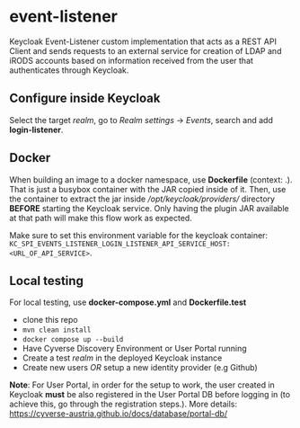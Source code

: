 # event-listener
Keycloak Event-Listener custom implementation that acts as a REST API Client and sends requests to an external service for
creation of LDAP and iRODS accounts based on information received from the user that authenticates through Keycloak.

## Configure inside Keycloak
Select the target _realm_, go to _Realm settings_ -> _Events_, search and add **login-listener**. 

## Docker
When building an image to a docker namespace, use **Dockerfile** (context: .). That is just a busybox container with the JAR copied inside of it.
Then, use the container to extract the jar inside _/opt/keycloak/providers/_ directory **BEFORE** starting the Keycloak service. Only having the
plugin JAR available at that path will make this flow work as expected.

Make sure to set this environment variable for the keycloak container: 
```KC_SPI_EVENTS_LISTENER_LOGIN_LISTENER_API_SERVICE_HOST: <URL_OF_API_SERVICE>```.

## Local testing
For local testing, use **docker-compose.yml** and **Dockerfile.test**

- clone this repo
- ``mvn clean install``
- ``docker compose up --build``
- Have Cyverse Discovery Environment or User Portal running
- Create a test _realm_ in the deployed Keycloak instance
- Create new users _OR_ setup a new identity provider (e.g Github)

**Note**: For User Portal, in order for the setup to work, the user created in Keycloak **must** be also registered in the User Portal DB before logging in (to achieve this, go through the registration steps.). More details: https://cyverse-austria.github.io/docs/database/portal-db/

